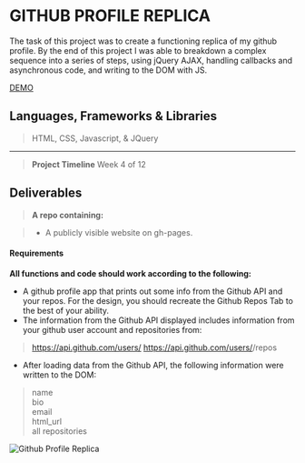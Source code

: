 




GITHUB PROFILE REPLICA
===================

The task of this project was to create a functioning replica of my github profile.
By the end of this project I was able to breakdown a complex sequence into a series of steps, using jQuery AJAX, handling callbacks and asynchronous code, and writing to the DOM with JS.

[DEMO](https://matiasironyard.github.io/4.4-Github-Profile/)

Languages, Frameworks & Libraries
-------------

> HTML, CSS, Javascript, & JQuery

----------

> **Project Timeline**
> Week 4 of 12


Deliverables
-------------


> **A repo containing:**

> - A publicly visible website on gh-pages.


#### <i class="icon-file"></i> Requirements

 **All functions and code should work according to the following:**
 
 - A github profile app that prints out some info from the Github API and your repos. For the design, you should recreate the Github Repos Tab to the best of your ability.
 - The information from the Github API displayed includes information from your github user account and repositories from: 

> 	https://api.github.com/users/<username>
> 	https://api.github.com/users/<username>/repos

 - After loading data from the Github API,  the following information were written to the DOM:

		

> name 		
> bio 		
> email 		
>html_url 		
>all repositories

![Github Profile Replica](https://lh5.googleusercontent.com/7edHQa4VSPKoQ7vOnxza5-ifiAhnFcSsBgR2cWc-9CH29WyM0DSGY3NVqtmn4eoVB8lsVGL5v5Je7TzYgNlLRraa3MKdPXm2W0Qmra9D2zGU68BIJhxpKsSo4XlePKhWXX4-JfGq)
 

